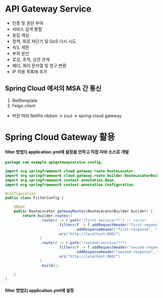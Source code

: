 # API Gateway Service
- 인증 및 권한 부여
- 서비스 검색 통합
- 응답 캐싱
- 정책, 회로 차단기 및 QoS 다시 시도
- 속도 제한
- 부하 분산
- 로깅, 추적, 상관 관계
- 헤더, 쿼리 문자열 및 청구 변환
- IP 허용 목록에 추가

## Spring Cloud 에서의 MSA 간 통신
1) RetRemplate
2) Feign client
- 버전 따라 Netflix ribbon -> zuul -> spring cloud gateway


# Spring Cloud Gateway 활용

#### filter 방법1) application.yml에 설정을 안하고 직접 자바 소스로 개발
```java
package com.example.apigatewayservice.config;

import org.springframework.cloud.gateway.route.RouteLocator;
import org.springframework.cloud.gateway.route.builder.RouteLocatorBuilder;
import org.springframework.context.annotation.Bean;
import org.springframework.context.annotation.Configuration;

@Configuration
public class FilterConfig {

    @Bean
    public RouteLocator gatewayRoutes(RouteLocatorBuilder builder) {
        return builder.routes()
                .route(r -> r.path("/first-service/**") // router
                        .filters(f -> f.addRequestHeader("first-request", "first-request-header") // pre filter
                                .addResponseHeader("first-response", "first-response-header"))    // post filter
                        .uri("http://localhost:8081")
                )
                .route(r -> r.path("/second-service/**")
                        .filters(f -> f.addRequestHeader("second-request", "second-request-header")
                                .addResponseHeader("second-response", "second-response-header"))
                        .uri("http://localhost:8082")
                )
                .build();

    }
}
```

#### filter 방법2) application.yml에 설정
